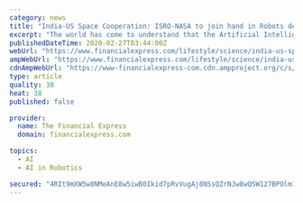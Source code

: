 ```yaml
---
category: news
title: "India-US Space Cooperation: ISRO-NASA to join hand in Robots development"
excerpt: "The world has come to understand that the Artificial Intelligence-embedded humanoid shall be the key feature of any future ... pre-programmed experiments and other regular tasks onboard spacecraft or planetary landing or research. This robot shall complement the efforts of an astronaut, and provide essential crew support, leaving the ..."
publishedDateTime: 2020-02-27T03:44:00Z
webUrl: "https://www.financialexpress.com/lifestyle/science/india-us-space-cooperation-isro-nasa-to-join-hand-in-robots-development/1882242/"
ampWebUrl: "https://www.financialexpress.com/lifestyle/science/india-us-space-cooperation-isro-nasa-to-join-hand-in-robots-development/1882242/lite/"
cdnAmpWebUrl: "https://www-financialexpress-com.cdn.ampproject.org/c/s/www.financialexpress.com/lifestyle/science/india-us-space-cooperation-isro-nasa-to-join-hand-in-robots-development/1882242/lite/"
type: article
quality: 38
heat: 38
published: false

provider:
  name: The Financial Express
  domain: financialexpress.com

topics:
  - AI
  - AI in Robotics

secured: "4RIt9mXW5w8NMeAnE8w5iwB0Ikid7pRvVugAj8NSsQZrNJw8wQSW127BPOlm1+q3hjiLgBxIbvBY5gZ4eIw1e0eJzpjnEQ/e3HWM67L5g+CK3Fl54d5edv+GI7I2t89TKlNLdb6iNvSYcM4PTJSWdTV+QjIA0oamUcMDRxZzvAV/eP2bIS5FzXllLyRkvhYJwyFUe+j/8isxb+ZOBAXSXz6ZHgXcxhgKipf01wb6kYlzle4y7sG3Or9Qin04DmWD4zTa1FSX5zYcc0JLbT7QuTrZbO/YgDNc8HTPEvUAp5DHspilgQbE1lBEhyqd7vdbuSf9xWsGQHSIh6X30NJ1lUpdATZZ0HhM5fJ1Us2OM8aFFiRC/q+PLzhWv1572P99bxFkf6PNr4n2Ot1MJw0hZxnwpV3npyiCAX8Y9Pk3j5V5BQ4WGV+oI+VAyupyIaWG1WEE/KFVs8NHLUeKLz6gH1lCPDB/THr+kjOvp9UY1Ws=;yMVcFOZlc5E0R30C8gRYOA=="
---
```


